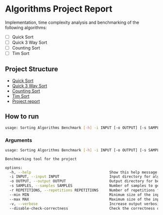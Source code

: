 # Algorithms Project Report

Implementation, time complexity analysis and benchmarking of the following algorithms:

- [ ] Quick Sort
- [ ] Quick 3 Way Sort
- [ ] Counting Sort
- [ ] Tim Sort

## Project Structure

- [Quick Sort](/quick_sort)
- [Quick 3 Way Sort](/quick_3_way_sort)
- [Counting Sort](/counting_sort)
- [Tim Sort](/tim_sort)
- [Project report](/docs)

## How to run

```bash
usage: Sorting Algorithms Benchmark [-h] -i INPUT [-o OUTPUT] [-s SAMPLES] [-r REPETITIONS] [--min MIN] [--max MAX] [-v] [--disable-check-correctness]
```

### Arguments

```bash
usage: Sorting Algorithms Benchmark [-h] -i INPUT [-o OUTPUT] [-s SAMPLES] [-r REPETITIONS] [--min MIN] [--max MAX] [-v] [--disable-check-correctness]

Benchmarking tool for the project

options:
  -h, --help                                    Show this help message and exit
  -i INPUT, --input INPUT                       Input directory for algorithm inputs
  -o OUTPUT, --output OUTPUT                    Output directory for benchmark results
  -s SAMPLES, --samples SAMPLES                 Number of samples to get
  -r REPETITIONS, --repetitions REPETITIONS     Number of repetitions for each input length to run
  --min MIN                                     Minimum size of the input data. Default to 1
  --max MAX                                     Maximum size of the input data. Default to 10000
  -v, --verbose                                 Increase output verbosity
  --disable-check-correctness                   Check the correctness of the sorting algorithms
```
